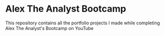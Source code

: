 # Alex The Analyst Bootcamp
This repository contains all the portfolio projects I made while completing Alex The Analyst's Bootcamp on YouTube
